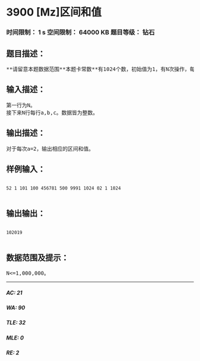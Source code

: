 # 3900 [Mz]区间和值   
### 时间限制： 1 s     空间限制： 64000 KB     题目等级： 钻石  
## 题目描述：  

<pre>
**请留意本题数据范围**本题卡常数**有1024个数，初始值为1，有N次操作，每次操作给定a,b,c，当a=1时，意为将第b(1<=b<=1024)个数乘以c(0<=c<=45,000)，当a=2时，意为询问第b个数到第c(1<=b<=c<=1024)个数的和值。需要对45679取模。
</pre>
  
  
## 输入描述：  

<pre>
第一行为N。  
接下来N行每行a,b,c。数据皆为整数。
</pre>
  
  
## 输出描述：  

<pre>
对于每次a=2，输出相应的区间和值。
</pre>
  
  
## 样例输入：  

<pre><code>
52 1 101 100 456781 500 9991 1024 02 1 1024  

</code></pre>
  
  
## 输出输出：  

<pre><code>
102019  

</code></pre>
  
  
## 数据范围及提示：  

<pre>
N<=1,000,000。
</pre>
  
  
***  

##### AC: 21  
##### WA: 90  
##### TLE: 32  
##### MLE: 0  
##### RE: 2  
